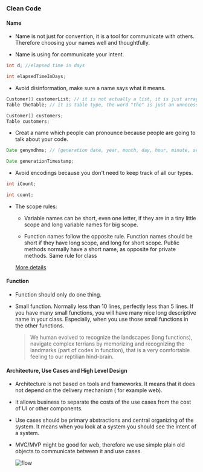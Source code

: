 ### Clean Code


#### Name
  
  + Name is not just for convention, it is a tool for communicate with others. Therefore choosing your names well and thoughtfully.
  
  + Name is using for communicate your intent.
  
  ```java
  int d; //elapsed time in days

  int elapsedTimeInDays;
  ```
  
  + Avoid disinformation, make sure a name says what it means.
  
  ```java
  Customer[] customerList; // it is not actually a list, it is just array
  Table theTable; // it is table type, the word "the" is just an unnecessary noise.
  
  Customer[] customers;
  Table customers;
  ```
  
  + Creat a name which people can pronounce because people are going to talk about your code.
  
  ```java
  Date genymdhms; // (generation date, year, month, day, hour, minute, second)
  
  Date generationTimestamp;
  ```
  
  + Avoid encodings because you don't need to keep track of all our types.
  
  ```java
  int iCount;
  
  int count;
  ```
  
  + The scope rules:
  
    + Variable names can be short, even one letter, if they are in a tiny little scope and long variable names for big scope.
    
    + Function names follow the opposite rule. Function names should be short if they have long scope, and long for short scope. Public methods normally have a short name, as opposite for private methods. Same rule for class
    
    [More details](http://www.itiseezee.com/?p=83)
    
#### Function

  + Function should only do one thing.
  
  + Small function. Normally less than 10 lines, perfectly less than 5 lines. If you have many small functions, you will have many nice long descriptive name in your class. Especially, when you use those small functions in the other functions.
    
    > We human evolved to recognize the landscapes (long functions), navigate complex terrians by memorizing and recognizing the landmarks (part of codes in function), that is a very comfortable feeling to our reptilian hind-brain.
  
#### Architecture, Use Cases and High Level Design

  + Architecture is not based on tools and frameworks. It means that it does not depend on the delivery mechanism ( for example web).
  
  + It allows business to separate the costs of the use cases from the cost of UI or other components.
  
  + Use cases should be primary abstractions and central organizing of the system. It means when you look at a system you should see the intent of a system.
  
  + MVC/MVP might be good for web, therefore we use simple plain old objects to communicate between it and use cases.

    ![flow](https://www.insaneprogramming.be/img/CleanArchitectureDesign.png)
